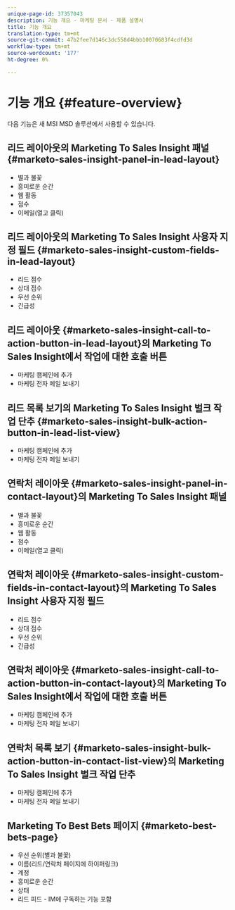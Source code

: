 ```yaml
---
unique-page-id: 37357043
description: 기능 개요 - 마케팅 문서 - 제품 설명서
title: 기능 개요
translation-type: tm+mt
source-git-commit: 47b2fee7d146c3dc558d4bbb10070683f4cdfd3d
workflow-type: tm+mt
source-wordcount: '177'
ht-degree: 0%

---
```



# 기능 개요 {#feature-overview}

다음 기능은 새 MSI MSD 솔루션에서 사용할 수 있습니다.

## 리드 레이아웃의 Marketing To Sales Insight 패널 {#marketo-sales-insight-panel-in-lead-layout}

* 별과 불꽃
* 흥미로운 순간
* 웹 활동
* 점수
* 이메일(열고 클릭)

## 리드 레이아웃의 Marketing To Sales Insight 사용자 지정 필드 {#marketo-sales-insight-custom-fields-in-lead-layout}

* 리드 점수
* 상대 점수
* 우선 순위
* 긴급성

## 리드 레이아웃 {#marketo-sales-insight-call-to-action-button-in-lead-layout}의 Marketing To Sales Insight에서 작업에 대한 호출 버튼

* 마케팅 캠페인에 추가
* 마케팅 전자 메일 보내기

## 리드 목록 보기의 Marketing To Sales Insight 벌크 작업 단추 {#marketo-sales-insight-bulk-action-button-in-lead-list-view}

* 마케팅 캠페인에 추가
* 마케팅 전자 메일 보내기

## 연락처 레이아웃 {#marketo-sales-insight-panel-in-contact-layout}의 Marketing To Sales Insight 패널

* 별과 불꽃
* 흥미로운 순간
* 웹 활동
* 점수
* 이메일(열고 클릭)

## 연락처 레이아웃 {#marketo-sales-insight-custom-fields-in-contact-layout}의 Marketing To Sales Insight 사용자 지정 필드

* 리드 점수
* 상대 점수
* 우선 순위
* 긴급성

## 연락처 레이아웃 {#marketo-sales-insight-call-to-action-button-in-contact-layout}의 Marketing To Sales Insight에서 작업에 대한 호출 버튼

* 마케팅 캠페인에 추가
* 마케팅 전자 메일 보내기

## 연락처 목록 보기 {#marketo-sales-insight-bulk-action-button-in-contact-list-view}의 Marketing To Sales Insight 벌크 작업 단추

* 마케팅 캠페인에 추가
* 마케팅 전자 메일 보내기

## Marketing To Best Bets 페이지 {#marketo-best-bets-page}

* 우선 순위(별과 불꽃)
* 이름(리드/연락처 페이지에 하이퍼링크)
* 계정
* 흥미로운 순간
* 상태
* 리드 피드 - IM에 구독하는 기능 포함

